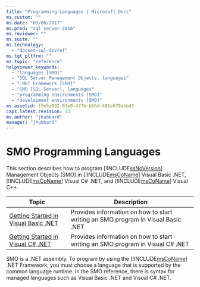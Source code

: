 ```yaml
---
title: "Programming Languages | Microsoft Docs"
ms.custom: ""
ms.date: "03/06/2017"
ms.prod: "sql-server-2016"
ms.reviewer: ""
ms.suite: ""
ms.technology: 
  - "docset-sql-devref"
ms.tgt_pltfrm: ""
ms.topic: "reference"
helpviewer_keywords: 
  - "languages [SMO]"
  - "SQL Server Management Objects, languages"
  - ".NET Framework [SMO]"
  - "SMO [SQL Server], languages"
  - "programming environments [SMO]"
  - "development environments [SMO]"
ms.assetid: f5e5a832-03e9-477b-b55d-491c678ebb43
caps.latest.revision: 33
ms.author: "jhubbard"
manager: "jhubbard"
---
```

# SMO Programming Languages
  This section describes how to program [!INCLUDE[ssNoVersion](../../advanced-analytics/r-services/includes/ssnoversion-md.md)] Management Objects (SMO) in [!INCLUDE[msCoName](../../advanced-analytics/r-services/tutorials/includes/msconame-md.md)] Visual Basic .NET, [!INCLUDE[msCoName](../../advanced-analytics/r-services/tutorials/includes/msconame-md.md)] Visual C# .NET, and [!INCLUDE[msCoName](../../advanced-analytics/r-services/tutorials/includes/msconame-md.md)] Visual C++.  
  
|Topic|Description|  
|-----------|-----------------|  
|[Getting Started in Visual Basic .NET](../../relational-databases/server-management-objects-smo/smo-programming-getting-started-in-visual-basic-.net.md)|Provides information on how to start writing an SMO program in Visual Basic .NET|  
|[Getting Started in Visual C&#35; .NET](../../relational-databases/server-management-objects-smo/smo-programming-getting-started-in-visual-csharp-.net.md)|Provides information on how to start writing an SMO program in Visual C# .NET|  
  
 SMO is a .NET assembly. To program by using the [!INCLUDE[msCoName](../../advanced-analytics/r-services/tutorials/includes/msconame-md.md)] .NET Framework, you must choose a language that is supported by the common language runtime. In the SMO reference, there is syntax for managed languages such as Visual Basic .NET and Visual C# .NET.  
  
  